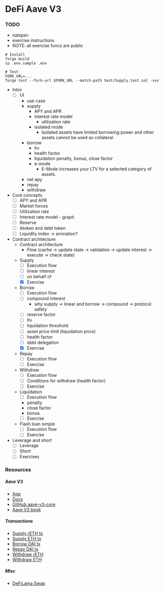 # DeFi Aave V3

### TODO

- natspec
- exercise instructions
- NOTE: all exercise funcs are public

```shell
# Install
forge build
cp .env.sample .env

# Test
FORK_URL=...
forge test --fork-url $FORK_URL --match-path test/Supply.test.sol -vvv
```

- Intro
  - [ ] UI
    - use case
    - supply
      - APY and APR
      - interest rate model
        - utilization rate
      - isolated mode
        - Isolated assets have limited borrowing power and other assets cannot be used as collateral.
    - borrow
      - ltv
      - health factor
      - liquidation penalty, bonus, close factor
      - e-mode
        - E-Mode increases your LTV for a selected category of assets.
    - net apy
    - repay
    - withdraw
- Core concepts
  - [ ] APY and APR
  - [ ] Market forces
  - [ ] Utilization rate
  - [ ] Interest rate model - graph
  - [ ] Reserve
  - [ ] Atoken and debt token
  - [ ] Liquidity index -> animation?
- Contract architecture
  - Contract architecture
    - Flow (cache -> update state -> validation -> update interest -> execute -> check state)
  - Supply
    - [ ] Execution flow
    - [ ] linear interest
    - [ ] on behalf of
    - [x] Exercise
  - Borrow
    - [ ] Execution flow
    - [ ] compound interest
      - why supply -> linear and borrow -> compound -> protocol safety
    - [ ] reserve factor
    - [ ] ltv
    - [ ] liquidation threshold
    - [ ] asset price limit (liquidation price)
    - [ ] health factor
    - [ ] debt delegation
    - [x] Exercise
  - Repay
    - [ ] Execution flow
    - [ ] Exercise
  - Withdraw
    - [ ] Execution flow
    - [ ] Conditions for withdraw (health factor)
    - [ ] Exercise
  - Liquidation
    - [ ] Execution flow
    - penalty
    - close factor
    - bonus
    - [ ] Exercise
  - Flash loan simple
    - [ ] Execution flow
    - [ ] Exercise
- Leverage and short
  - [ ] Leverage
  - [ ] Short
  - [ ] Exercises

### Resources

##### Aave V3

- [App](https://app.aave.com/)
- [Docs](https://aave.com/docs)
- [GitHub aave-v3-core](https://github.com/aave/aave-v3-core)
- [Aave V3 book](https://calnix.gitbook.io/aave-book)

##### Transactions

- [Supply rETH tx](https://etherscan.io/tx/0xc1120138b3aa3dc6a49ef7e84ecd17530c273e2442f83e47025d819d9a700743)
- [Supply ETH tx](https://etherscan.io/tx/0x21de14e5c58b9431a70b780893d01f0b82f07a0495d851d97fc0e85c64887610)
- [Borrow DAI tx](https://etherscan.io/tx/0x5e4deab9462bec720f883522d306ec306959cb3ae1ec2eaf0d55477eed01b5a4)
- [Repay DAI tx](https://etherscan.io/tx/0x1145e9815060164ef9234bdbc6d88db97ac5dda7b1e30732dc981145604e0373)
- [Withdraw rETH](https://etherscan.io/tx/0x7442ab56bfe90a189516f44846b93d25aa0dde3bbfba935429ac561ab34bc575)
- [Withdraw ETH](https://etherscan.io/tx/0x748e56cfaa10b6d629bd06badfdf83b337956e640523bbb1805901e11915c517)

##### Misc

- [DeFiLama Swap](https://swap.defillama.com/)
